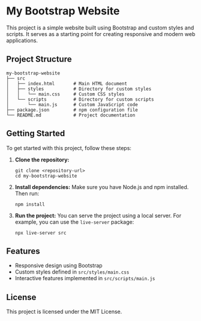 # My Bootstrap Website

This project is a simple website built using Bootstrap and custom styles and scripts. It serves as a starting point for creating responsive and modern web applications.

## Project Structure

```
my-bootstrap-website
├── src
│   ├── index.html       # Main HTML document
│   ├── styles           # Directory for custom styles
│   │   └── main.css     # Custom CSS styles
│   └── scripts          # Directory for custom scripts
│       └── main.js      # Custom JavaScript code
├── package.json         # npm configuration file
└── README.md            # Project documentation
```

## Getting Started

To get started with this project, follow these steps:

1. **Clone the repository:**
   ```
   git clone <repository-url>
   cd my-bootstrap-website
   ```

2. **Install dependencies:**
   Make sure you have Node.js and npm installed. Then run:
   ```
   npm install
   ```

3. **Run the project:**
   You can serve the project using a local server. For example, you can use the `live-server` package:
   ```
   npx live-server src
   ```

## Features

- Responsive design using Bootstrap
- Custom styles defined in `src/styles/main.css`
- Interactive features implemented in `src/scripts/main.js`

## License

This project is licensed under the MIT License.